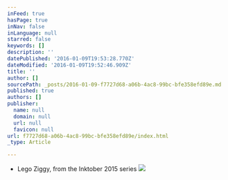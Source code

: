 ```yaml
---
inFeed: true
hasPage: true
inNav: false
inLanguage: null
starred: false
keywords: []
description: ''
datePublished: '2016-01-09T19:53:28.770Z'
dateModified: '2016-01-09T19:52:46.909Z'
title: ''
author: []
sourcePath: _posts/2016-01-09-f7727d68-a06b-4ac8-99bc-bfe358efd89e.md
published: true
authors: []
publisher:
  name: null
  domain: null
  url: null
  favicon: null
url: f7727d68-a06b-4ac8-99bc-bfe358efd89e/index.html
_type: Article

---
```

* Lego Ziggy, from the Inktober 2015 series
![](https://s3-us-west-2.amazonaws.com/the-grid-img/p/e9962b524c17e478ce818b3555c04fb077bac448.png)